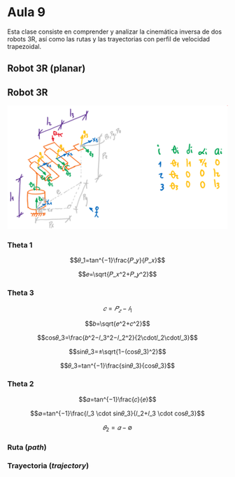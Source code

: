 <h1>Aula 9</h1>

Esta clase consiste en comprender y analizar la cinemática inversa de dos robots 3R, así como las rutas y las trayectorias con perfil de velocidad trapezoidal.

<h2>Robot 3R (planar)</h2>



<h2>Robot 3R</h2>

![3R con DH](image.png)

<h3>Theta 1</h3>

$$𝜃_1=tan^{−1}\frac{⁡𝑃_𝑦}{𝑃_𝑥}$$

$$𝑒=\sqrt{𝑃_𝑥^2+𝑃_𝑦^2}$$

<h3>Theta 3</h3>

$$𝑐=𝑃_𝑧−𝑙_1$$

$$𝑏=\sqrt{𝑒^2+𝑐^2}$$

$$cos𝜃_3=\frac{𝑏^2−𝑙_3^2−𝑙_2^2}{2\cdot𝑙_2\cdot𝑙_3}$$

$$sin⁡𝜃_3=±\sqrt{1−(cos𝜃_3)^2}$$

$$𝜃_3=tan^{−1}\frac{sin𝜃_3}{cos𝜃_3}$$

<h3>Theta 2</h3>

$$𝛼=tan^{−1}⁡\frac{𝑐}{𝑒}$$

$$∅=tan^{−1}\frac{𝑙_3 \cdot sin⁡𝜃_3}{𝑙_2+𝑙_3 \cdot cos⁡𝜃_3}$$

$$𝜃_2=𝛼−∅$$

<h3>Ruta (<i>path</i>)</h3>


<h3>Trayectoria (<i>trajectory</i>)</h3>